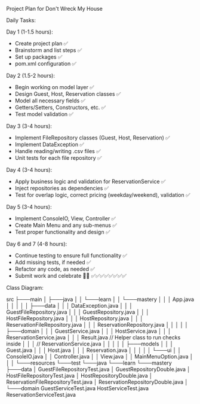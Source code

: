 Project Plan for Don't Wreck My House

Daily Tasks:

Day 1 (1-1.5 hours):
- Create project plan ✅
- Brainstorm and list steps ✅
- Set up packages ✅
- pom.xml configuration ✅

Day 2 (1.5-2 hours):
- Begin working on model layer ✅
- Design Guest, Host, Reservation classes ✅
- Model all necessary fields ✅
- Getters/Setters, Constructors, etc. ✅
- Test model validation ✅

Day 3 (3-4 hours):
- Implement FileRepository classes (Guest, Host, Reservation) ✅
- Implement DataException ✅
- Handle reading/writing .csv files ✅
- Unit tests for each file repository ✅

Day 4 (3-4 hours):
- Apply business logic and validation for ReservationService ✅
- Inject repositories as dependencies ✅
- Test for overlap logic, correct pricing (weekday/weekend), validation ✅

Day 5 (3-4 hours):
- Implement ConsoleIO, View, Controller ✅
- Create Main Menu and any sub-menus ✅
- Test proper functionality and design ✅

Day 6 and 7 (4-8 hours):
- Continue testing to ensure full functionality ✅
- Add missing tests, if needed ✅
- Refactor any code, as needed ✅
- Submit work and celebrate 🎉🥳 ✅✅✅✅✅✅✅✅

Class Diagram:

src
├───main
│   ├───java
│   │   └───learn
│   │       └───mastery
│   │           │   App.java
│   │           │
│   │           ├───data
│   │           │       DataException.java
│   │           │       GuestFileRepository.java
│   │           │       GuestRepository.java
│   │           │       HostFileRepository.java
│   │           │       HostRepository.java
│   │           │       ReservationFileRepository.java
│   │           │       ReservationRepository.java
│   │           │
│   │           ├───domain
│   │           │       GuestService.java
│   │           │       HostService.java
│   │           │       ReservationService.java
│   │           │       Result.java                 // Helper class to run checks inside 
│   │           │                                   // ReservationService.java
│   │           │
│   │           ├───models
│   │           │       Guest.java
│   │           │       Host.java
│   │           │       Reservation.java
│   │           │
│   │           └───ui
│   │                   ConsoleIO.java
│   │                   Controller.java
│   │                   View.java
│   │                   MainMenuOption.java
│   │
│   └───resources
└───test
└───java
└───learn
└───mastery
├───data
│       GuestFileRepositoryTest.java
│       GuestRepositoryDouble.java
│       HostFileRepositoryTest.java
│       HostRepositoryDouble.java
│       ReservationFileRepositoryTest.java
│       ReservationRepositoryDouble.java
│
└───domain
        GuestServiceTest.java
        HostServiceTest.java
        ReservationServiceTest.java
